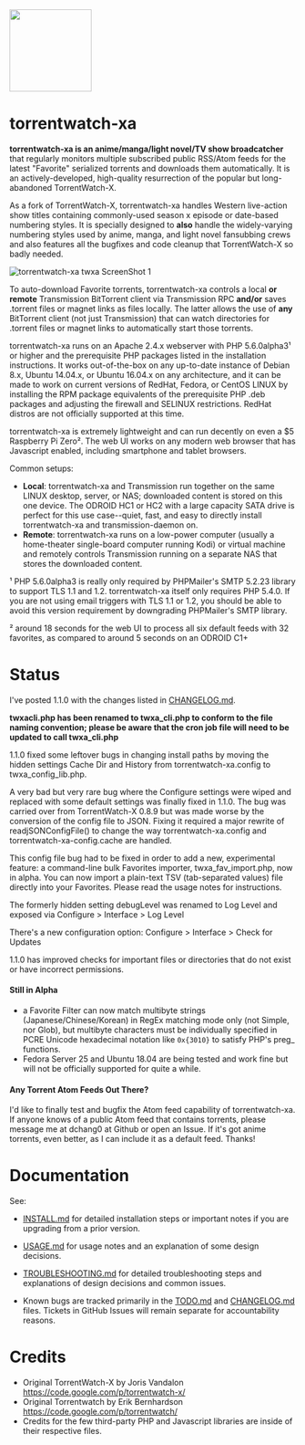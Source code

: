 <img src="http://silverlakecorp.com/torrentwatch-xa/torrentwatch-xa-logo144.png" width="144" height="144"/>

torrentwatch-xa
===============

__torrentwatch-xa is an anime/manga/light novel/TV show broadcatcher__ that regularly monitors multiple subscribed public RSS/Atom feeds for the latest "Favorite" serialized torrents and downloads them automatically. It is an actively-developed, high-quality resurrection of the popular but long-abandoned TorrentWatch-X.

As a fork of TorrentWatch-X, torrentwatch-xa handles Western live-action show titles containing commonly-used season x episode or date-based numbering styles. It is specially designed to __also__ handle the widely-varying numbering styles used by anime, manga, and light novel fansubbing crews and also features all the bugfixes and code cleanup that TorrentWatch-X so badly needed.

![torrentwatch-xa twxa ScreenShot 1](http://silverlakecorp.com/torrentwatch-xa/twxaScreenShot1.png)

To auto-download Favorite torrents, torrentwatch-xa controls a local __or remote__ Transmission BitTorrent client via Transmission RPC __and/or__ saves .torrent files or magnet links as files locally. The latter allows the use of __any__ BitTorrent client (not just Transmission) that can watch directories for .torrent files or magnet links to automatically start those torrents.

torrentwatch-xa runs on an Apache 2.4.x webserver with PHP 5.6.0alpha3&sup1; or higher and the prerequisite PHP packages listed in the installation instructions. It works out-of-the-box on any up-to-date instance of Debian 8.x, Ubuntu 14.04.x, or Ubuntu 16.04.x on any architecture, and it can be made to work on current versions of RedHat, Fedora, or CentOS LINUX by installing the RPM package equivalents of the prerequisite PHP .deb packages and adjusting the firewall and SELINUX restrictions. RedHat distros are not officially supported at this time.

torrentwatch-xa is extremely lightweight and can run decently on even a $5 Raspberry Pi Zero&sup2;. The web UI works on any modern web browser that has Javascript enabled, including smartphone and tablet browsers.

Common setups:

- __Local__: torrentwatch-xa and Transmission run together on the same LINUX desktop, server, or NAS; downloaded content is stored on this one device. The ODROID HC1 or HC2 with a large capacity SATA drive is perfect for this use case--quiet, fast, and easy to directly install torrentwatch-xa and transmission-daemon on.
- __Remote__: torrentwatch-xa runs on a low-power computer (usually a home-theater single-board computer running Kodi) or virtual machine and remotely controls Transmission running on a separate NAS that stores the downloaded content.


&sup1; PHP 5.6.0alpha3 is really only required by PHPMailer's SMTP 5.2.23 library to support TLS 1.1 and 1.2. torrentwatch-xa itself only requires PHP 5.4.0. If you are not using email triggers with TLS 1.1 or 1.2, you should be able to avoid this version requirement by downgrading PHPMailer's SMTP library.

&sup2; around 18 seconds for the web UI to process all six default feeds with 32 favorites, as compared to around 5 seconds on an ODROID C1+

Status
===============

I've posted 1.1.0 with the changes listed in [CHANGELOG.md](CHANGELOG.md).

__twxacli.php has been renamed to twxa_cli.php to conform to the file naming convention; please be aware that the cron job file will need to be updated to call twxa_cli.php__

1.1.0 fixed some leftover bugs in changing install paths by moving the hidden settings Cache Dir and History from torrentwatch-xa.config to twxa_config_lib.php.

A very bad but very rare bug where the Configure settings were wiped and replaced with some default settings was finally fixed in 1.1.0. The bug was carried over from TorrentWatch-X 0.8.9 but was made worse by the conversion of the config file to JSON. Fixing it required a major rewrite of readjSONConfigFile() to change the way torrentwatch-xa.config and torrentwatch-xa-config.cache are handled.

This config file bug had to be fixed in order to add a new, experimental feature: a command-line bulk Favorites importer, twxa_fav_import.php, now in alpha. You can now import a plain-text TSV (tab-separated values) file directly into your Favorites. Please read the usage notes for instructions.

The formerly hidden setting debugLevel was renamed to Log Level and exposed via Configure > Interface > Log Level

There's a new configuration option: Configure > Interface > Check for Updates

1.1.0 has improved checks for important files or directories that do not exist or have incorrect permissions.

#### Still in Alpha

- a Favorite Filter can now match multibyte strings (Japanese/Chinese/Korean) in RegEx matching mode only (not Simple, nor Glob), but multibyte characters must be individually specified in PCRE Unicode hexadecimal notation like `0x{3010}` to satisfy PHP's preg_ functions.
- Fedora Server 25 and Ubuntu 18.04 are being tested and work fine but will not be officially supported for quite a while.

#### Any Torrent Atom Feeds Out There?

I'd like to finally test and bugfix the Atom feed capability of torrentwatch-xa. If anyone knows of a public Atom feed that contains torrents, please message me at dchang0 at Github or open an Issue. If it's got anime torrents, even better, as I can include it as a default feed. Thanks!

Documentation
===============

See:

- [INSTALL.md](INSTALL.md) for detailed installation steps or important notes if you are upgrading from a prior version.

- [USAGE.md](USAGE.md) for usage notes and an explanation of some design decisions.

- [TROUBLESHOOTING.md](TROUBLESHOOTING.md) for detailed troubleshooting steps and explanations of design decisions and common issues.

- Known bugs are tracked primarily in the [TODO.md](TODO.md) and [CHANGELOG.md](CHANGELOG.md) files. Tickets in GitHub Issues will remain separate for accountability reasons.

Credits
===============

- Original TorrentWatch-X by Joris Vandalon https://code.google.com/p/torrentwatch-x/
- Original Torrentwatch by Erik Bernhardson https://code.google.com/p/torrentwatch/
- Credits for the few third-party PHP and Javascript libraries are inside of their respective files.